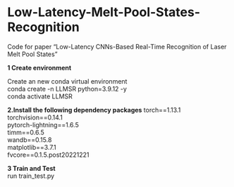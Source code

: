 # Low-Latency-Melt-Pool-States-Recognition
Code for paper “Low-Latency CNNs-Based Real-Time Recognition of Laser Melt Pool States”

**1 Create environment**

Create an new conda virtual environment \
conda create -n LLMSR python=3.9.12 -y  
conda activate LLMSR  


**2.Install the following dependency packages**
torch==1.13.1  
torchvision==0.14.1  
pytorch-lightning==1.6.5  
timm==0.6.5  
wandb==0.15.8  
matplotlib==3.7.1  
fvcore==0.1.5.post20221221  

**3 Train and Test**  
run train_test.py  



